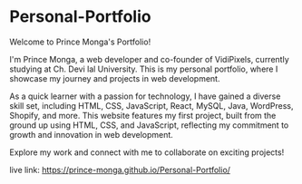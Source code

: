 # Personal-Portfolio
Welcome to Prince Monga's Portfolio!

I'm Prince Monga, a web developer and co-founder of VidiPixels, currently studying at Ch. Devi lal University. This is my personal portfolio, where I showcase my journey and projects in web development. 

As a quick learner with a passion for technology, I have gained a diverse skill set, including HTML, CSS, JavaScript, React, MySQL, Java, WordPress, Shopify, and more. This website features my first project, built from the ground up using HTML, CSS, and JavaScript, reflecting my commitment to growth and innovation in web development. 

Explore my work and connect with me to collaborate on exciting projects!

live link: https://prince-monga.github.io/Personal-Portfolio/
